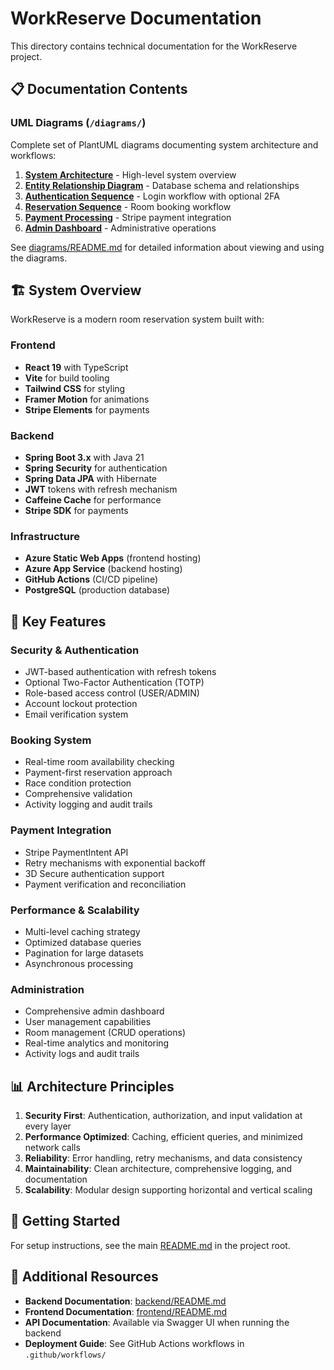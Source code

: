 # WorkReserve Documentation

This directory contains technical documentation for the WorkReserve project.

## 📋 Documentation Contents

### UML Diagrams (`/diagrams/`)
Complete set of PlantUML diagrams documenting system architecture and workflows:

1. **[System Architecture](diagrams/system-architecture.puml)** - High-level system overview
2. **[Entity Relationship Diagram](diagrams/entity-relationship.puml)** - Database schema and relationships  
3. **[Authentication Sequence](diagrams/authentication-sequence.puml)** - Login workflow with optional 2FA
4. **[Reservation Sequence](diagrams/reservation-sequence.puml)** - Room booking workflow
5. **[Payment Processing](diagrams/payment-sequence.puml)** - Stripe payment integration
6. **[Admin Dashboard](diagrams/admin-dashboard-sequence.puml)** - Administrative operations

See [diagrams/README.md](diagrams/README.md) for detailed information about viewing and using the diagrams.

## 🏗️ System Overview

WorkReserve is a modern room reservation system built with:

### Frontend
- **React 19** with TypeScript
- **Vite** for build tooling
- **Tailwind CSS** for styling
- **Framer Motion** for animations
- **Stripe Elements** for payments

### Backend  
- **Spring Boot 3.x** with Java 21
- **Spring Security** for authentication
- **Spring Data JPA** with Hibernate
- **JWT** tokens with refresh mechanism
- **Caffeine Cache** for performance
- **Stripe SDK** for payments

### Infrastructure
- **Azure Static Web Apps** (frontend hosting)
- **Azure App Service** (backend hosting)  
- **GitHub Actions** (CI/CD pipeline)
- **PostgreSQL** (production database)

## 🔑 Key Features

### Security & Authentication
- JWT-based authentication with refresh tokens
- Optional Two-Factor Authentication (TOTP)
- Role-based access control (USER/ADMIN)
- Account lockout protection
- Email verification system

### Booking System
- Real-time room availability checking
- Payment-first reservation approach
- Race condition protection
- Comprehensive validation
- Activity logging and audit trails

### Payment Integration
- Stripe PaymentIntent API
- Retry mechanisms with exponential backoff
- 3D Secure authentication support
- Payment verification and reconciliation

### Performance & Scalability  
- Multi-level caching strategy
- Optimized database queries
- Pagination for large datasets
- Asynchronous processing

### Administration
- Comprehensive admin dashboard
- User management capabilities
- Room management (CRUD operations)
- Real-time analytics and monitoring
- Activity logs and audit trails

## 📊 Architecture Principles

1. **Security First**: Authentication, authorization, and input validation at every layer
2. **Performance Optimized**: Caching, efficient queries, and minimized network calls
3. **Reliability**: Error handling, retry mechanisms, and data consistency
4. **Maintainability**: Clean architecture, comprehensive logging, and documentation
5. **Scalability**: Modular design supporting horizontal and vertical scaling

## 🚀 Getting Started

For setup instructions, see the main [README.md](../README.md) in the project root.

## 📖 Additional Resources

- **Backend Documentation**: [backend/README.md](../backend/README.md)
- **Frontend Documentation**: [frontend/README.md](../frontend/README.md)  
- **API Documentation**: Available via Swagger UI when running the backend
- **Deployment Guide**: See GitHub Actions workflows in `.github/workflows/`